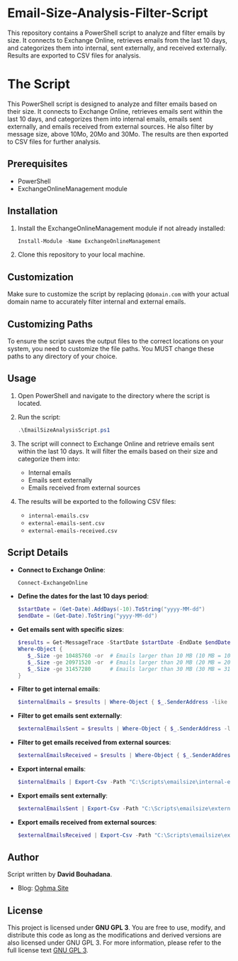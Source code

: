 # Email-Size-Analysis-Filter-Script
This repository contains a PowerShell script to analyze and filter emails by size. It connects to Exchange Online, retrieves emails from the last 10 days, and categorizes them into internal, sent externally, and received externally. Results are exported to CSV files for analysis.

# The Script

This PowerShell script is designed to analyze and filter emails based on their size. It connects to Exchange Online, retrieves emails sent within the last 10 days, and categorizes them into internal emails, emails sent externally, and emails received from external sources. He also filter by message size, above 10Mo, 20Mo and 30Mo. The results are then exported to CSV files for further analysis.

## Prerequisites

- PowerShell
- ExchangeOnlineManagement module

## Installation

1. Install the ExchangeOnlineManagement module if not already installed:
    ```powershell
    Install-Module -Name ExchangeOnlineManagement
    ```

2. Clone this repository to your local machine.

## Customization
Make sure to customize the script by replacing `@domain.com` with your actual domain name to accurately filter internal and external emails.

## Customizing Paths
To ensure the script saves the output files to the correct locations on your system, you need to customize the file paths. You MUST change these paths to any directory of your choice.

## Usage

1. Open PowerShell and navigate to the directory where the script is located.

2. Run the script:
    ```powershell
    .\EmailSizeAnalysisScript.ps1
    ```

3. The script will connect to Exchange Online and retrieve emails sent within the last 10 days. It will filter the emails based on their size and categorize them into:
    - Internal emails
    - Emails sent externally
    - Emails received from external sources

4. The results will be exported to the following CSV files:
    - `internal-emails.csv`
    - `external-emails-sent.csv`
    - `external-emails-received.csv`

## Script Details

- **Connect to Exchange Online**:
    ```powershell
    Connect-ExchangeOnline
    ```

- **Define the dates for the last 10 days period**:
    ```powershell
    $startDate = (Get-Date).AddDays(-10).ToString("yyyy-MM-dd")
    $endDate = (Get-Date).ToString("yyyy-MM-dd")
    ```

- **Get emails sent with specific sizes**:
    ```powershell
    $results = Get-MessageTrace -StartDate $startDate -EndDate $endDate -PageSize 5000 |
    Where-Object {
       $_.Size -ge 10485760 -or  # Emails larger than 10 MB (10 MB = 10485760 bytes)
       $_.Size -ge 20971520 -or  # Emails larger than 20 MB (20 MB = 20971520 bytes)
       $_.Size -ge 31457280      # Emails larger than 30 MB (30 MB = 31457280 bytes)
    }
    ```

- **Filter to get internal emails**:
    ```powershell
    $internalEmails = $results | Where-Object { $_.SenderAddress -like "*@domain.com" -and $_.RecipientAddress -like "*@domain.com" }
    ```

- **Filter to get emails sent externally**:
    ```powershell
    $externalEmailsSent = $results | Where-Object { $_.SenderAddress -like "*@domain.com" -and $_.RecipientAddress -notlike "*@domain.com" }
    ```

- **Filter to get emails received from external sources**:
    ```powershell
    $externalEmailsReceived = $results | Where-Object { $_.SenderAddress -notlike "*@domain.com" -and $_.RecipientAddress -like "*@domain.com" }
    ```

- **Export internal emails**:
    ```powershell
    $internalEmails | Export-Csv -Path "C:\Scripts\emailsize\internal-emails.csv" -NoTypeInformation
    ```

- **Export emails sent externally**:
    ```powershell
    $externalEmailsSent | Export-Csv -Path "C:\Scripts\emailsize\external-emails-sent.csv" -NoTypeInformation
    ```

- **Export emails received from external sources**:
    ```powershell
    $externalEmailsReceived | Export-Csv -Path "C:\Scripts\emailsize\external-emails-received.csv" -NoTypeInformation
    ```

## Author

Script written by **David Bouhadana**.

- Blog: [Oghma Site](https://oghmasite.wordpress.com/)

## License

This project is licensed under **GNU GPL 3**. You are free to use, modify, and distribute this code as long as the modifications and derived versions are also licensed under GNU GPL 3. For more information, please refer to the full license text [GNU GPL 3](https://www.gnu.org/licenses/gpl-3.0.html).

